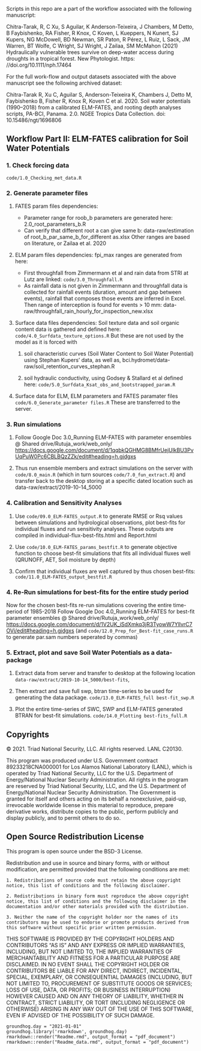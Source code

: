 Scripts in this repo are a part of the workflow associated with the
following manuscript:

Chitra-Tarak, R, C Xu, S Aguilar, K Anderson-Teixeira, J Chambers, M
Detto, B Faybishenko, RA Fisher, R Knox, C Koven, L Kueppers, N Kunert,
SJ Kupers, NG McDowell, BD Newman, SR Paton, R Pérez, L Ruiz, L Sack, JM
Warren, BT Wolfe, C Wright, SJ Wright, J Zailaa, SM McMahon (2021)
Hydraulically vulnerable trees survive on deep-water access during
droughts in a tropical forest. New Phytologist. https:
//doi.org/10.1111/nph.17464

For the full work-flow and output datasets associated with the above
manuscript see the following archived dataset:

Chitra-Tarak R, Xu C, Aguilar S, Anderson-Teixeira K, Chambers J, Detto
M, Faybishenko B, Fisher R, Knox R, Koven C et al. 2020. Soil water
potentials (1990–2018) from a calibrated ELM-FATES, and rooting depth
analyses scripts, PA-BCI, Panama. 2.0. NGEE Tropics Data Collection.
doi: 10.15486/ngt/1696806

## Workflow Part II: ELM-FATES calibration for Soil Water Potentials

### 1. Check forcing data

`code/1.0_Checking_met_data.R`

### 2. Generate parameter files

1.  FATES param files dependencies:

    -   Parameter range for roob\_b parameters are generated here:
        2.0\_root\_parameters\_b.R
    -   Can verify that different root a can give same b:
        data-raw/estimation of root\_b\_par\_same\_b\_for\_different
        as.xlsx Other ranges are based on literature, or Zailaa et
        al. 2020

2.  ELM param files dependencies: fpi\_max ranges are generated from
    here:

    -   First throughfall from Zimmermann et al and rain data from STRI
        at Lutz are linked: `code/3.0_Throughfall.R`
    -   As rainfall data is not given in Zimmermann and throughfall data
        is collected for rainfall events (duration, amount and gap
        between events), rainfall that composes those events are
        inferred in Excel. Then range of interception is found for
        events &gt; 10 mm:
        data-raw/throughfall\_rain\_hourly\_for\_inspection\_new.xlsx

3.  Surface data files dependencies: Soil texture data and soil organic
    content data is gathered and defined here:
    `code/4.0_Surfdata_texture_options.R` But these are not used by the
    model as it is forced with

    1.  soil characteristic curves (Soil Water Content to Soil Water
        Potential) using Stephan Kupers’ data, as well as,
        bci.hydromet/data-raw/soil\_retention\_curves\_stephan.R

    2.  soil hydraulic conductivity, using Godsey & Stallard et al
        defined here:
        `code/5.0_Surfdata_Ksat_obs_and_bootstrapped_param.R`

4.  Surface data for ELM, ELM parameters and FATES paramater files
    `code/6.0_Generate_parameter files.R` These are transferred to the
    server.

### 3. Run simulations

1.  Follow Google Doc 3.0\_Running ELM-FATES with parameter ensembles @
    Shared drive/Rutuja\_work/web\_only/
    <https://docs.google.com/document/d/1qqbkQGHMG8BMfrUejUlkBU3PvUqPuW0Pc6CBLBQzZZk/edit#heading=h.gjdgxs>

2.  Thus run ensemble members and extract simulations on the server with
    `code/8.0_main.R` (which in turn sources `code/7.0_fun_extract.R`)
    and transfer back to the desktop storing at a specific dated
    location such as data-raw/extract/2019-10-14\_5000

### 4. Calibration and Sensitivity Analyses

1.  Use `code/09.0_ELM-FATES_output.R` to generate RMSE or Rsq values
    between simulations and hydrological observations, plot best-fits
    for individual fluxes and run sensitivity analyses. These outputs
    are compiled in individual-flux-best-fits.html and Report.html

2.  Use `code/10.0_ELM-FATES_params_bestfit.R` to generate objective
    function to choose best-fit simulations that fits all individual
    fluxes well (QRUNOFF, AET, Soil moisture by depth)

3.  Confirm that individual fluxes are well captured by thus chosen
    best-fits: `code/11.0_ELM-FATES_output_bestfit.R`

### 4. Re-Run simulations for best-fits for the entire study period

Now for the chosen best-fits re-run simulations covering the entire
time-period of 1985-2018 Follow Google Doc 4.0\_Running ELM-FATES for
best-fit parameter ensembles @ Shared drive/Rutuja\_work/web\_only/
<https://docs.google.com/document/d/1V2UK_iSdXmkq3jR3TyowW7YllvrC7OVi/edit#heading=h.gjdgxs>
(and `code/12.0_Prep_for_Best-fit_case_runs.R` to generate par.sam
numbers seperated by commas)

### 5. Extract, plot and save Soil Water Potentials as a data-package

1.  Extract data from server and transfer to desktop at the following
    location `data-raw/extract/2019-10-14_5000/best-fits`,

2.  Then extract and save full swp, btran time-series to be used for
    generating the data package.
    `code/13.0_ELM-FATES_full best-fit_swp.R`

3.  Plot the entire time-series of SWC, SWP and ELM-FATES generated
    BTRAN for best-fit simulations.
    `code/14.0_Plotting best-fits_full.R`

## Copyrights

© 2021. Triad National Security, LLC. All rights reserved. LANL C20130.

This program was produced under U.S. Government contract
89233218CNA000001 for Los Alamos National Laboratory (LANL), which is
operated by Triad National Security, LLC for the U.S. Department of
Energy/National Nuclear Security Administration. All rights in the
program are reserved by Triad National Security, LLC, and the U.S.
Department of Energy/National Nuclear Security Administration. The
Government is granted for itself and others acting on its behalf a
nonexclusive, paid-up, irrevocable worldwide license in this material to
reproduce, prepare derivative works, distribute copies to the public,
perform publicly and display publicly, and to permit others to do so.

## Open Source Redistribution License

This program is open source under the BSD-3 License.

Redistribution and use in source and binary forms, with or without
modification, are permitted provided that the following conditions are
met:

    1. Redistributions of source code must retain the above copyright notice, this list of conditions and the following disclaimer.

    2. Redistributions in binary form must reproduce the above copyright notice, this list of conditions and the following disclaimer in the documentation and/or other materials provided with the distribution.

    3. Neither the name of the copyright holder nor the names of its contributors may be used to endorse or promote products derived from this software without specific prior written permission.

THIS SOFTWARE IS PROVIDED BY THE COPYRIGHT HOLDERS AND CONTRIBUTORS “AS
IS” AND ANY EXPRESS OR IMPLIED WARRANTIES, INCLUDING, BUT NOT LIMITED
TO, THE IMPLIED WARRANTIES OF MERCHANTABILITY AND FITNESS FOR A
PARTICULAR PURPOSE ARE DISCLAIMED. IN NO EVENT SHALL THE COPYRIGHT
HOLDER OR CONTRIBUTORS BE LIABLE FOR ANY DIRECT, INDIRECT, INCIDENTAL,
SPECIAL, EXEMPLARY, OR CONSEQUENTIAL DAMAGES (INCLUDING, BUT NOT LIMITED
TO, PROCUREMENT OF SUBSTITUTE GOODS OR SERVICES; LOSS OF USE, DATA, OR
PROFITS; OR BUSINESS INTERRUPTION) HOWEVER CAUSED AND ON ANY THEORY OF
LIABILITY, WHETHER IN CONTRACT, STRICT LIABILITY, OR TORT (INCLUDING
NEGLIGENCE OR OTHERWISE) ARISING IN ANY WAY OUT OF THE USE OF THIS
SOFTWARE, EVEN IF ADVISED OF THE POSSIBILITY OF SUCH DAMAGE.

    groundhog.day = "2021-01-01"
    groundhog.library('rmarkdown', groundhog.day)
    rmarkdown::render("Readme.rmd", output_format = "pdf_document")
    rmarkdown::render("Readme_data.rmd", output_format = "pdf_document")
